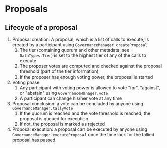 # Proposals

## Lifecycle of a proposal

1. Proposal creation: A proposal, which is a list of calls to execute, is created by a participant using `GovernanceManager.createProposal`
   1. The tier (containing quorum and other metadata, see `DataTypes.Tier`) is set to the highest tier of any of the calls to execute
   2. The proposer votes are computed and checked against the proposal threshold (part of the tier information)
   3. If the proposer has enough voting power, the proposal is started
2. Voting phase
   1. Any participant with voting power is allowed to vote "for", "against", or "abstain" using `GovernanceManager.vote`
   2. A participant can change his/her vote at any time
3. Proposal conclusion: a vote can be concluded by anyone using `GovernanceManager.tallyVote`
   1. If the quorum is reached and the vote threshold is reached, the proposal is queued for execution
   2. If not, the proposal is marked as rejected
4. Proposal execution: a proposal can be executed by anyone using `GovernanceManager.executeProposal` once the time lock for the tallied proposal has passed
